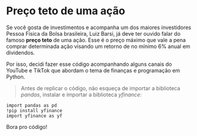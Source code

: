 # Preço teto de uma ação

Se você gosta de investimentos e acompanha um dos maiores investidores Pessoa Física da Bolsa brasileira, Luiz Barsi, já deve ter ouvido falar do famoso **preço teto** de uma ação. Esse é o preço máximo que vale a pena comprar determinada ação visando um retorno de no mínimo 6% anual em dividendos.

Por isso, decidi fazer esse código acompanhando alguns canais do YouTube e TikTok que abordam o tema de finanças e programação em Python.

> Antes de replicar o código, não esqueça de importar a biblioteca _pandas_, instalar e importar a biblioteca _yfinance_:

```
import pandas as pd
!pip install yfinance
import yfinance as yf
```

Bora pro código!
